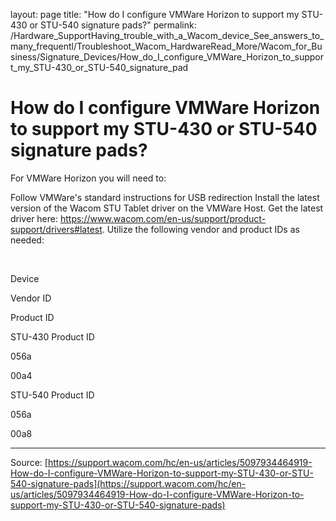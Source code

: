 layout: page
title: "How do I configure VMWare Horizon to support my STU-430 or STU-540 signature pads?"
permalink: /Hardware_SupportHaving_trouble_with_a_Wacom_device_See_answers_to_many_frequentl/Troubleshoot_Wacom_HardwareRead_More/Wacom_for_Business/Signature_Devices/How_do_I_configure_VMWare_Horizon_to_support_my_STU-430_or_STU-540_signature_pad

# How do I configure VMWare Horizon to support my STU-430 or STU-540 signature pads?

For VMWare Horizon you will need to:

Follow VMWare's standard instructions for USB redirection
Install the latest version of the Wacom STU Tablet driver on the VMWare Host. Get the latest driver here: https://www.wacom.com/en-us/support/product-support/drivers#latest.
Utilize the following vendor and product IDs as needed:



 






Device




Vendor ID




Product ID






STU-430 Product ID




056a




00a4






STU-540 Product ID




056a




00a8

---
Source: [https://support.wacom.com/hc/en-us/articles/5097934464919-How-do-I-configure-VMWare-Horizon-to-support-my-STU-430-or-STU-540-signature-pads](https://support.wacom.com/hc/en-us/articles/5097934464919-How-do-I-configure-VMWare-Horizon-to-support-my-STU-430-or-STU-540-signature-pads)
